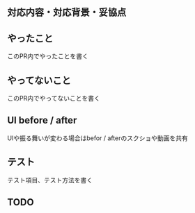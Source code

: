 ## 対応内容・対応背景・妥協点

## やったこと
このPR内でやったことを書く

## やってないこと
このPR内でやってないことを書く

## UI before / after
UIや振る舞いが変わる場合はbefor / afterのスクショや動画を共有

## テスト
テスト項目、テスト方法を書く

## TODO
